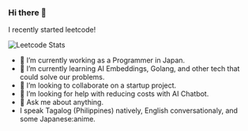 ### Hi there 👋

I recently started leetcode!

![Leetcode Stats](https://leetcard.jacoblin.cool/Lenzras)


- 🔭 I’m currently working as a Programmer in Japan.
- 🌱 I’m currently learning AI Embeddings, Golang, and other tech that could solve our problems.
- 👯 I’m looking to collaborate on a startup project.
- 🤔 I’m looking for help with reducing costs with AI Chatbot.
- 💬 Ask me about anything.
- I speak Tagalog (Philippines) natively, English conversationaly, and some Japanese:anime.


